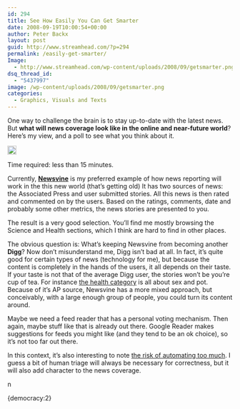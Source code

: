 ```yaml
---
id: 294
title: See How Easily You Can Get Smarter
date: 2008-09-19T10:00:54+00:00
author: Peter Backx
layout: post
guid: http://www.streamhead.com/?p=294
permalink: /easily-get-smarter/
Image:
  - http://www.streamhead.com/wp-content/uploads/2008/09/getsmarter.png
dsq_thread_id:
  - "5437997"
image: /wp-content/uploads/2008/09/getsmarter.png
categories:
  - Graphics, Visuals and Texts
---
```

One way to challenge the brain is to stay up-to-date with the latest news. But **what will news coverage look like in the online and near-future world**? Here&#8217;s my view, and a poll to see what you think about it.

[<img class="alignleft size-full wp-image-309" title="15min1" src="http://www.streamhead.com/wp-content/uploads/2008/09/15min1.png" alt="" width="20" height="20" />](http://www.streamhead.com/wp-content/uploads/2008/09/15min1.png)

Time required: less than 15 minutes.

Currently, **<a title="Newsvine - Get Smarter Here" href="http://www.newsvine.com/" target="_blank">Newsvine</a>** is my preferred example of how news reporting will work in the this new world (that&#8217;s getting old) It has two sources of news: the Associated Press and user submitted stories. All this news is then rated and commented on by the users. Based on the ratings, comments, date and probably some other metrics, the news stories are presented to you.

The result is a very good selection. You&#8217;ll find me mostly browsing the Science and Health sections, which I think are hard to find in other places.

The obvious question is: What&#8217;s keeping Newsvine from becoming another **Digg**? Now don&#8217;t misunderstand me, Digg isn&#8217;t bad at all. In fact, it&#8217;s quite good for certain types of news (technology for me), but because the content is completely in the hands of the users, it all depends on their taste. If your taste is not that of the average Digg user, the stories won&#8217;t be you&#8217;re cup of tea. For instance <a title="Digg - Health" href="http://digg.com/health" target="_blank">the health category</a> is all about sex and pot. Because of it&#8217;s AP source, Newsvine has a more mixed approach, but conceivably, with a large enough group of people, you could turn its content around.

Maybe we need a feed reader that has a personal voting mechanism. Then again, maybe stuff like that is already out there. Google Reader makes suggestions for feeds you might like (and they tend to be an ok choice), so it&#8217;s not too far out there.

In this context, it&#8217;s also interesting to note <a title="Stock plumets because of automation" href="http://tech.slashdot.org/article.pl?sid=08/09/10/203233&from=rss" target="_blank">the risk of automating too much</a>. I guess a bit of human triage will always be necessary for correctness, but it will also add character to the news coverage.

<div>
  n</p> 
  
  <div>
    {democracy:2}
  </div>
</div>

<!-- AddThis Advanced Settings generic via filter on the_content -->

<!-- AddThis Share Buttons generic via filter on the_content -->